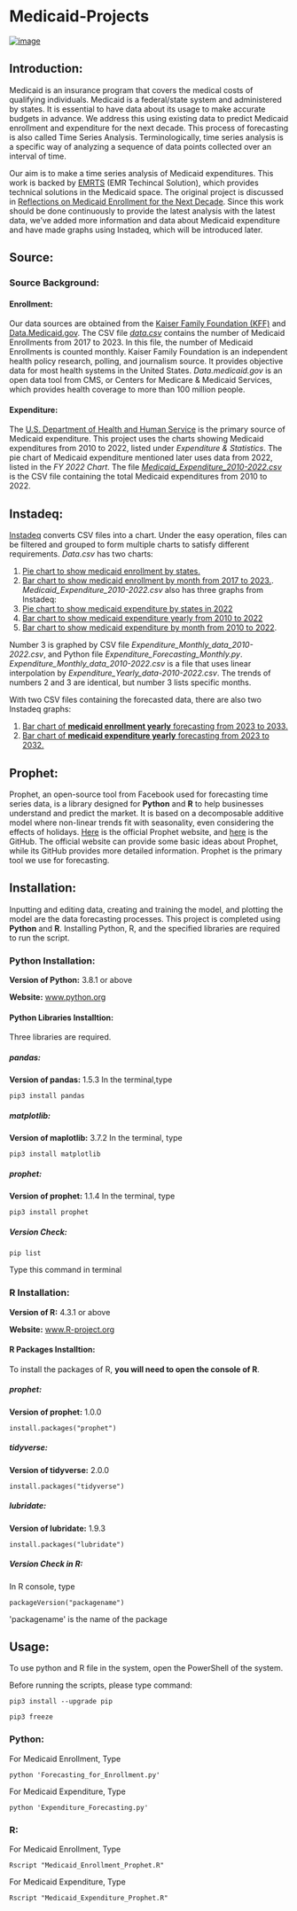 # Medicaid-Projects
  <a href="https://emrts.us" target="_blank"> ![image](https://github.com/tmwang7324/Medicaid-Analysis/assets/121271571/16e51d9d-e2f7-4e49-b407-1005281d932a) </a>

## Introduction:    
Medicaid is an insurance program that covers the medical costs of qualifying individuals. Medicaid is a federal/state system and administered by states. It is essential to have data about its usage to make accurate budgets in advance. We address this using existing data to predict Medicaid enrollment and expenditure for the next decade. This process of forecasting is also called Time Series Analysis. Terminologically, time series analysis is a specific way of analyzing a sequence of data points collected over an interval of time.

Our aim is to make a time series analysis of Medicaid expenditures. This work is backed by [EMRTS](https://emrts.us/) (EMR Techincal Solution), which provides technical solutions in the Medicaid space. The original project is discussed in [Reflections on Medicaid Enrollment for the Next Decade](https://emrts.us/2021/07/31/reflections-on-medicaid-enrollment-for-the-next-decade/). Since this work should be done continuously to provide the latest analysis with the latest data, we’ve added more information and data about Medicaid expenditure and have made graphs using Instadeq, which will be introduced later.

## Source:
### Source Background:
#### Enrollment:
Our data sources are obtained from the [Kaiser Family Foundation (KFF)](https://www.kff.org/other/state-indicator/medicaid-and-chip-monthly-enrollment/?currentTimeframe=0&sortModel=%7B%22colId%22:%22Location%22,%22sort%22:%22asc%22%7D) and [Data.Medicaid.gov](https://data.medicaid.gov/dataset/6165f45b-ca93-5bb5-9d06-db29c692a360/data). The CSV file [_data.csv_](https://github.com/ziqiyang6/Medicaid-Projects/blob/main/data.csv) contains the number of Medicaid Enrollments from 2017 to 2023. In this file, the number of Medicaid Enrollments is counted monthly. Kaiser Family Foundation is an independent health policy research, polling, and journalism source. It provides objective data for most health systems in the United States. _Data.medicaid.gov_ is an open data tool from CMS, or Centers for Medicare & Medicaid Services, which provides health coverage to more than 100 million people.
#### Expenditure:
The [U.S. Department of Health and Human Service](https://oig.hhs.gov/fraud/medicaid-fraud-control-units-mfcu/) is the primary source of Medicaid expenditure. This project uses the charts showing Medicaid expenditures from 2010 to 2022, listed under _Expenditure & Statistics_. The pie chart of Medicaid expenditure mentioned later uses data from 2022, listed in the _FY 2022 Chart_. The file [_Medicaid_Expenditure_2010-2022.csv_](https://github.com/ziqiyang6/Medicaid-Projects/blob/main/Medicaid_Expenditure_2010-2022.csv) is the CSV file containing the total Medicaid expenditures from 2010 to 2022.

## Instadeq:
[Instadeq](https://instadeq.com/) converts CSV files into a chart. Under the easy operation, files can be filtered and grouped to form multiple charts to satisfy different requirements. _Data.csv_ has two charts:
1. [Pie chart to show medicaid enrollment by states.](https://mmiscloud.us/s/@zyang/medicaid-enrollment-pie/) 
2. [Bar chart to show medicaid enrollment by month from 2017 to 2023.](https://mmiscloud.us/s/@zyang/medicaid-enrollment-layout-by-report-date/).   
_Medicaid_Expenditure_2010-2022.csv_ also has three graphs from Instadeq:
1. [Pie chart to show medicaid expenditure by states in 2022](https://mmiscloud.us/s/@zyang/medicaid-expenditure-pie/)
2. [Bar chart to show medicaid expenditure yearly from 2010 to 2022](https://mmiscloud.us/s/@zyang/medicaid-expenditure-bar-yearly/)
3. [Bar chart to show medicaid expenditure by month from 2010 to 2022](https://mmiscloud.us/s/@zyang/medicaid-expenditure-bar-monthly/).

Number 3 is graphed by CSV file _Expenditure_Monthly_data_2010-2022.csv_, and Python file _Expenditure_Forecasting_Monthly.py_. 
_Expenditure_Monthly_data_2010-2022.csv_ is a file that uses linear interpolation by _Expenditure_Yearly_data-2010-2022.csv_. The trends of numbers 2 and 3 are identical, but number 3 lists specific months.

With two CSV files containing the forecasted data, there are also two Instadeq graphs: 
1. [Bar chart of **medicaid enrollment yearly** forecasting from 2023 to 2033.](https://mmiscloud.us/s/@zyang/layout-of-bar-graph-of-forcasted-medicaid-enrollment/)
2. [Bar chart of **medicaid expenditure yearly** forecasting from 2023 to 2032.](https://mmiscloud.us/s/@zyang/medicaid-forecast-expenditure-from-2023-to-2032/)

## Prophet:
Prophet, an open-source tool from Facebook used for forecasting time series data, is a library designed for **Python** and **R** to help businesses understand and predict the market. It is based on a decomposable additive model where non-linear trends fit with seasonality, even considering the effects of holidays. [Here](https://facebook.github.io/prophet/) is the official Prophet website, and [here](https://github.com/facebook/prophet) is the GitHub. The official website can provide some basic ideas about Prophet, while its GitHub provides more detailed information. Prophet is the primary tool we use for forecasting.

## Installation:
Inputting and editing data, creating and training the model, and plotting the model are the data forecasting processes. This project is completed using **Python** and **R**. Installing Python, R, and the specified libraries are required to run the script.

### Python Installation:
**Version of Python:** 3.8.1 or above

**Website:** www.python.org
#### Python Libraries Installtion:
Three libraries are required.
##### **pandas:**
**Version of pandas:** 1.5.3
In the terminal,type
```
pip3 install pandas
```
##### **matplotlib:**
**Version of maplotlib:** 3.7.2
In the terminal, type
```
pip3 install matplotlib
```
##### **prophet:**
**Version of prophet:** 1.1.4
In the terminal, type
```
pip3 install prophet
```
##### **Version Check:**
```
pip list
```
Type this command in terminal
### R Installation:
**Version of R:** 4.3.1 or above

**Website:** www.R-project.org
#### R Packages Installtion:
To install the packages of R, **you will need to open the console of R**.
##### **prophet:**
**Version of prophet:** 1.0.0
```
install.packages("prophet")
```
##### **tidyverse:**
**Version of tidyverse:** 2.0.0
```
install.packages("tidyverse")
```
##### **lubridate:**
**Version of lubridate:** 1.9.3
```
install.packages("lubridate")
```
##### **Version Check in R:**
In R console, type
```
packageVersion("packagename")
```
'packagename' is the name of the package

## Usage:
To use python and R file in the system, open the PowerShell of the system. 

Before running the scripts, please type command:
```
pip3 install --upgrade pip
```

```
pip3 freeze
```
### Python:
For Medicaid Enrollment, Type 
``` 
python 'Forecasting_for_Enrollment.py'
``` 
For Medicaid Expenditure, Type
```
python 'Expenditure_Forecasting.py'
```
### R:
For Medicaid Enrollment, Type
```
Rscript "Medicaid_Enrollment_Prophet.R"
```
For Medicaid Expenditure, Type
```
Rscript "Medicaid_Expenditure_Prophet.R"
```






